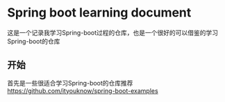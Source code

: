 # Spring boot learning document

这是一个记录我学习Spring-boot过程的仓库，也是一个很好的可以借鉴的学习Spring-boot的仓库

## 开始

首先是一些很适合学习Spring-boot的仓库推荐  https://github.com/ityouknow/spring-boot-examples
